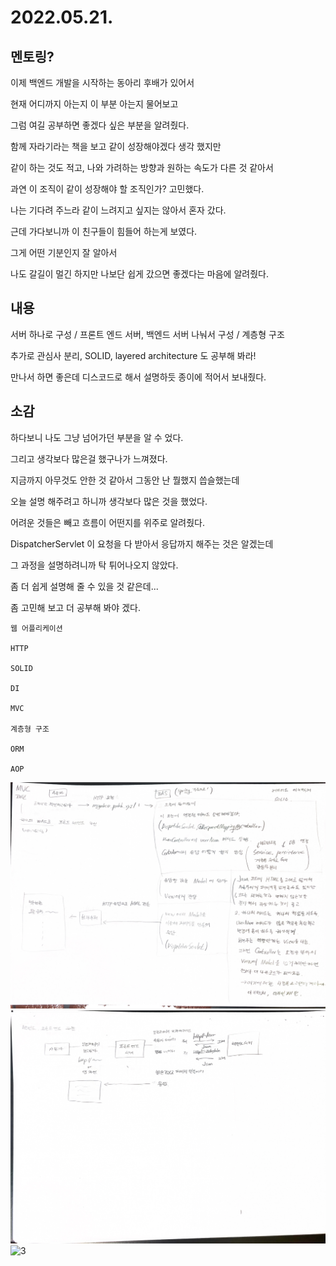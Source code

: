 # 2022.05.21.

## 멘토링?

이제 백엔드 개발을 시작하는 동아리 후배가 있어서

현재 어디까지 아는지 이 부분 아는지 물어보고

그럼 여길 공부하면 좋겠다 싶은 부분을 알려줬다.

함께 자라기라는 책을 보고 같이 성장해야겠다 생각 했지만

같이 하는 것도 적고, 나와 가려하는 방향과 원하는 속도가 다른 것 같아서

과연 이 조직이 같이 성장해야 할 조직인가? 고민했다.

나는 기다려 주느라 같이 느려지고 싶지는 않아서 혼자 갔다.

근데 가다보니까 이 친구들이 힘들어 하는게 보였다.

그게 어떤 기분인지 잘 알아서

나도 갈길이 멀긴 하지만 나보단 쉽게 갔으면 좋겠다는 마음에 알려줬다.

## 내용

서버 하나로 구성 / 프론트 엔드 서버, 백엔드 서버 나눠서 구성 / 계층형 구조

추가로 관심사 분리, SOLID, layered architecture 도 공부해 봐라!

만나서 하면 좋은데 디스코드로 해서 설명하듯 종이에 적어서 보내줬다.

## 소감

하다보니 나도 그냥 넘어가던 부분을 알 수 었다.

그리고 생각보다 많은걸 했구나가 느껴졌다.

지금까지 아무것도 안한 것 같아서 그동안 난 뭘했지 씁슬했는데

오늘 설명 해주려고 하니까 생각보다 많은 것을 했었다.

어려운 것들은 빼고 흐름이 어떤지를 위주로 알려줬다.

DispatcherServlet 이 요청을 다 받아서 응답까지 해주는 것은 알겠는데

그 과정을 설명하려니까 탁 튀어나오지 않았다.

좀 더 쉽게 설명해 줄 수 있을 것 같은데...

좀 고민해 보고 더 공부해 봐야 겠다.

    웹 어플리케이션

    HTTP
    
    SOLID
    
    DI
    
    MVC
    
    계층형 구조
    
    ORM
    
    AOP

![1](서버%20하나로%20구성.jpg)
![2](프론트%20엔드%20서버,%20백엔드%20서버%20나눠서%20구성.jpg)
![3](계층형%20구조.png)